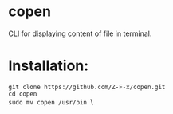 # copen
CLI for displaying content of file in terminal. 

# Installation: 
`git clone https://github.com/Z-F-x/copen.git`\
`cd copen`\
`sudo mv copen /usr/bin `\
